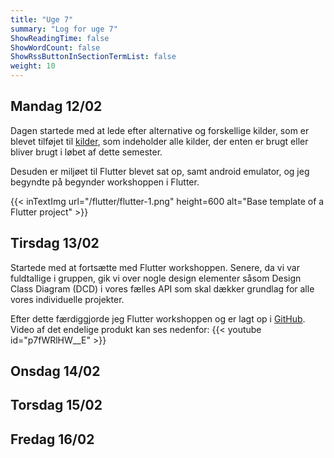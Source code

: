 ```yaml
---
title: "Uge 7"
summary: "Log for uge 7"
ShowReadingTime: false
ShowWordCount: false
ShowRssButtonInSectionTermList: false
weight: 10
---
```


## Mandag 12/02

Dagen startede med at lede efter alternative og forskellige kilder, som er blevet tilføjet til [kilder](/source),
som indeholder alle kilder, der enten er brugt eller bliver brugt i løbet af dette semester.

Desuden er miljøet til Flutter blevet sat op, samt android emulator, og jeg begyndte på begynder workshoppen i Flutter.

{{< inTextImg url="/flutter/flutter-1.png" height=600 alt="Base template of a Flutter project" >}}

## Tirsdag 13/02

Startede med at fortsætte med Flutter workshoppen. Senere, da vi var fuldtallige i gruppen, gik vi over nogle design elementer såsom Design Class Diagram (DCD) i vores fælles API som skal dækker grundlag for alle vores individuelle projekter.

Efter dette færdiggjorde jeg Flutter workshoppen og er lagt op i [GitHub](https://github.com/OguzHooz/namer_app). Video af det endelige produkt kan ses nedenfor:
{{< youtube id="p7fWRlHW__E" >}}

## Onsdag 14/02

## Torsdag 15/02

## Fredag 16/02